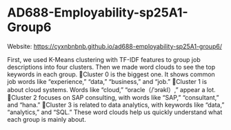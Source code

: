 # AD688-Employability-sp25A1-Group6
Website: https://cyxnbnbnb.github.io/ad688-employability-sp25A1-group6/

First, we used K-Means clustering with TF-IDF features to group job descriptions into four clusters. Then we made word clouds to see the top keywords in each group.
Cluster 0 is the biggest one. It shows common job words like “experience,” “data,” “business,” and “job.”
Cluster 1 is about cloud systems. Words like “cloud,” “oracle（/ˈɔrəkl）,”  appear a lot.
Cluster 2 focuses on SAP consulting, with words like “SAP,” “consultant,” and “hana.”
Cluster 3 is related to data analytics, with keywords like “data,” “analytics,” and “SQL.”
These word clouds help us quickly understand what each group is mainly about.